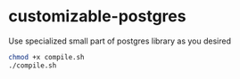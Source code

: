 # customizable-postgres
Use specialized small part of postgres library as you desired

```bash
chmod +x compile.sh
./compile.sh
```
